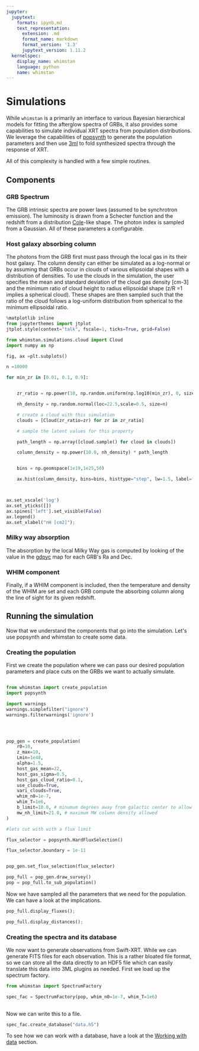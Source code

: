 ```yaml
---
jupyter:
  jupytext:
    formats: ipynb,md
    text_representation:
      extension: .md
      format_name: markdown
      format_version: '1.3'
      jupytext_version: 1.11.2
  kernelspec:
    display_name: whimstan
    language: python
    name: whimstan
---
```


# Simulations

While `whimstan` is a primarily an interface to various Bayesian hierarchical models for fitting the afterglow spectra of GRBs, it also provides some capabilities to simulate individual XRT spectra from population distributions. We leverage the capabilities of [popsynth](https://popsynth.readthedocs.io/en/latest/) to generate the population parameters and then use [3ml](https://threeml.readthedocs.io/en/stable/) to fold synthesized spectra through the response of XRT.

All of this complexity is handled with a few simple routines.


<!-- #region tags=[] -->
## Components
<!-- #endregion -->

<!-- #region -->
### GRB Spectrum


The GRB intrinsic spectra are power laws (assumed to be synchrotron emission). The luminosity is drawn from a Schecter function and the redshift from a distribution [Cole]()-like shape. The photon index is sampled from a Gaussian. All of these parameters a configurable.
<!-- #endregion -->

### Host galaxy absorbing column

The photons from the GRB first must pass through the local gas in its their host galaxy. The column density can either be simulated as a log-normal or by assuming that GRBs occur in clouds of various ellipsoidal shapes with a distribution of densities. To use the clouds in the simulation, the user specifies the mean and standard deviation of the cloud gas density [cm-3] and the minimum ratio of cloud height to radius ellipsoidal shape (z/R =1 implies a spherical cloud). These shapes are then sampled such that the ratio of the cloud follows a log-uniform distribution from spherical to the minimum ellipsoidal ratio. 


```python
%matplotlib inline
from jupyterthemes import jtplot
jtplot.style(context="talk", fscale=1, ticks=True, grid=False)

from whimstan.simulations.cloud import Cloud
import numpy as np


```

```python
fig, ax =plt.subplots()

n =10000

for min_zr in [0.01, 0.1, 0.9]:


    zr_ratio = np.power(10, np.random.uniform(np.log10(min_zr), 0, size=n))

    nh_density = np.random.normal(loc=22.5,scale=0.5, size=n)

    # create a cloud with this simulation
    clouds = [Cloud(zr_ratio=zr) for zr in zr_ratio]

    # sample the latent values for this property

    path_length = np.array([cloud.sample() for cloud in clouds])

    column_density = np.power(10.0, nh_density) * path_length


    bins = np.geomspace(1e19,1e25,50)

    ax.hist(column_density, bins=bins, histtype="step", lw=1.5, label=f"z/R={min_zr}")



ax.set_xscale('log')
ax.set_yticks([])
ax.spines['left'].set_visible(False)
ax.legend()
ax.set_xlabel("nH [cm2]");
```

### Milky way absorption

The absorption by the local Milky Way gas is computed by looking of the value in the [gdpyc](https://gdpyc.readthedocs.io/en/latest/) map for each GRB's Ra and Dec.





### WHIM component
Finally, if a WHIM component is included, then the temperature and density of the WHIM are set and each GRB compute the absorbing column along the line of sight for its given redshift. 



## Running the simulation

Now that we understand the components that go into the simulation. Let's use popsynth and whimstan to create some data.



### Creating the population

First we create the population where we can pass our desired population parameters and place cuts on the GRBs we want to actually simulate.

```python

from whimstan import create_population
import popsynth

import warnings
warnings.simplefilter("ignore")
warnings.filterwarnings('ignore')




pop_gen = create_population(
    r0=10,
    z_max=10,
    Lmin=1e48,
    alpha=1.5,
    host_gas_mean=22,
    host_gas_sigma=0.5,
    host_gas_cloud_ratio=0.1,
    use_clouds=True,
    vari_clouds=True,
    whim_n0=1e-7,
    whim_T=1e6,
    b_limit=10.0, # minumum degrees away from galactic center to allow
    mw_nh_limit=21.0, # maximum MW column density allowed
)

#lets cut with with a flux limit

flux_selector = popsynth.HardFluxSelection()

flux_selector.boundary = 1e-11


pop_gen.set_flux_selection(flux_selector)
```

```python
pop_full = pop_gen.draw_survey()
pop = pop_full.to_sub_population()

```

Now we have sampled all the parameters that we need for the population. We can have a look at the implications. 

```python
pop_full.display_fluxes();
```

```python
pop_full.display_distances();
```

### Creating the spectra and its database

We now want to generate observations from Swift-XRT. While we can generate FITS files for each observation. This is a rather bloated file format, so we can store all the data directly to an HDF5 file which can easily translate this data into 3ML plugins as needed. First we load up the spectrum factory.

```python
from whimstan import SpectrumFactory
```

```python
spec_fac = SpectrumFactory(pop, whim_n0=1e-7, whim_T=1e6)
                          
```

Now we can write this to a file.

```python
spec_fac.create_database("data.h5")
```

To see how we can work with a database, have a look at the [Working with data]() section.

```python

```
